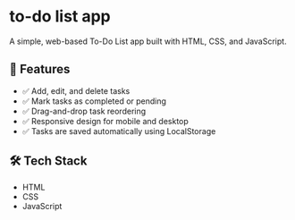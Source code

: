 # to-do list app

A simple, web-based To-Do List app built with HTML, CSS, and JavaScript.

## 🔧 Features

- ✅ Add, edit, and delete tasks
- ✅ Mark tasks as completed or pending
- ✅ Drag-and-drop task reordering
- ✅ Responsive design for mobile and desktop
- ✅ Tasks are saved automatically using LocalStorage

## 🛠️ Tech Stack

- HTML
- CSS
- JavaScript
